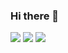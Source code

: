 ### Hi there 👋

<p>
    <a href="https://leetcode.com/dnhuan/" alt="LeetCode Profile">
        <img src="http://huandoan.tech/badge/dnhuan/Easy?" /></a>
    <a href="https://leetcode.com/dnhuan/" alt="LeetCode Profile">
        <img src="http://huandoan.tech/badge/dnhuan/Medium?" /></a>
    <a href="https://leetcode.com/dnhuan/" alt="LeetCode Profile">
        <img src="http://huandoan.tech/badge/dnhuan/Hard?" /></a>
</p>

<!--
**dnhuan/dnhuan** is a ✨ _special_ ✨ repository because its `README.md` (this file) appears on your GitHub profile.

Here are some ideas to get you started:

- 🔭 I’m currently working on ...
- 🌱 I’m currently learning ...
- 👯 I’m looking to collaborate on ...
- 🤔 I’m looking for help with ...
- 💬 Ask me about ...
- 📫 How to reach me: ...
- 😄 Pronouns: ...
- ⚡ Fun fact: ...
-->
